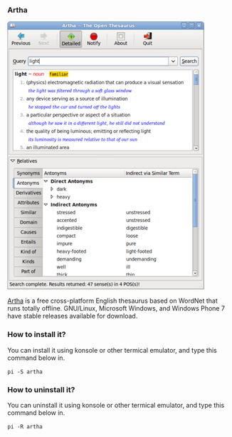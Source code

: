 ### Artha

![Image courtesy of wikipedia](/public/Images/artha.png)

[Artha](http://artha.sourceforge.net/) is a free cross-platform English thesaurus based on WordNet that runs totally offline.
GNU/Linux, Microsoft Windows, and Windows Phone 7 have stable releases available for download. 

### How to install it?

You can install it using konsole or other termical emulator, and type this command below in.
```
pi -S artha
```

### How to uninstall it?

You can uninstall it using konsole or other termical emulator, and type this command below in.
```
pi -R artha
```